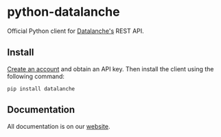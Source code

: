 python-datalanche
=================

Official Python client for [Datalanche's](https://www.datalanche.com) REST API.

## Install

[Create an account](https://www.datalanche.com/signup) and obtain an API key. Then install the client using the
 following command:

    pip install datalanche
 
## Documentation

All documentation is on our [website](https://www.datalanche.com/docs).
